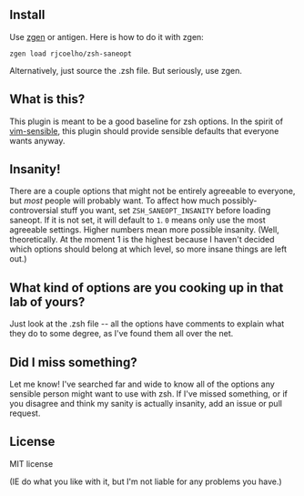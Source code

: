 Install
-------

Use [zgen](https://github.com/tarjoilija/zgen) or antigen.  Here is how to do it with zgen:

    zgen load rjcoelho/zsh-saneopt

Alternatively, just source the .zsh file.  But seriously, use zgen.

What is this?
-------------

This plugin is meant to be a good baseline for zsh options.  In the spirit of 
[vim-sensible](https://github.com/tpope/vim-sensible), this plugin should provide sensible
defaults that everyone wants anyway.

Insanity!
---------

There are a couple options that might not be entirely agreeable to everyone, but *most*
people will probably want.  To affect how much possibly-controversial stuff you want,
set `ZSH_SANEOPT_INSANITY` before loading saneopt.  If it is not set, it will default to `1`.
`0` means only use the most agreeable settings.  Higher numbers mean more possible insanity.
(Well, theoretically.  At the moment 1 is the highest because I haven't decided which options
should belong at which level, so more insane things are left out.)

What kind of options are you cooking up in that lab of yours?
-------------------------------------------------------------

Just look at the .zsh file -- all the options have comments to explain what they do to some
degree, as I've found them all over the net.

Did I miss something?
---------------------

Let me know!  I've searched far and wide to know all of the options any sensible person might
want to use with zsh.  If I've missed something, or if you disagree and think my sanity is
actually insanity, add an issue or pull request.

License
-------

MIT license

(IE do what you like with it, but I'm not liable for any problems you have.)


